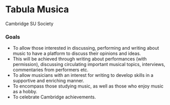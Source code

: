# Tabula Musica

Cambridge SU Society

### Goals

- To allow those interested in discussing, performing and writing about music to have a platform to discuss their opinions and ideas.
- This will be achieved through writing about performances (with permission), discussing circulating important musical topics, interviews, commentaries from performers etc.
- To allow musicians with an interest for writing to develop skills in a supportive and enriching manner. 
- To encompass those studying music, as well as those who enjoy music as a hobby.
- To celebrate Cambridge achievements. 
